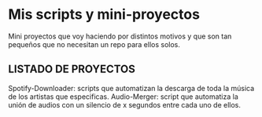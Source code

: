 # Mis scripts y mini-proyectos
Mini proyectos que voy haciendo por distintos motivos y que son tan pequeños que no necesitan un repo para ellos solos.

## LISTADO DE PROYECTOS

Spotify-Downloader: scripts que automatizan la descarga de toda la música de los artistas que especificas.
Audio-Merger: script que automatiza la unión de audios con un silencio de x segundos entre cada uno de ellos.